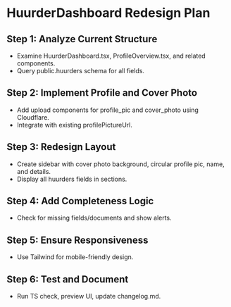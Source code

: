 # HuurderDashboard Redesign Plan

## Step 1: Analyze Current Structure
- Examine HuurderDashboard.tsx, ProfileOverview.tsx, and related components.
- Query public.huurders schema for all fields.

## Step 2: Implement Profile and Cover Photo
- Add upload components for profile_pic and cover_photo using Cloudflare.
- Integrate with existing profilePictureUrl.

## Step 3: Redesign Layout
- Create sidebar with cover photo background, circular profile pic, name, and details.
- Display all huurders fields in sections.

## Step 4: Add Completeness Logic
- Check for missing fields/documents and show alerts.

## Step 5: Ensure Responsiveness
- Use Tailwind for mobile-friendly design.

## Step 6: Test and Document
- Run TS check, preview UI, update changelog.md.
